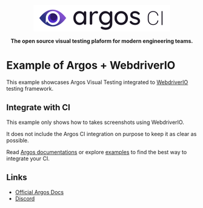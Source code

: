 <p align="center">
  <a href="https://argos-ci.com/?utm_source=github&utm_medium=logo" target="_blank">
  <picture>
    <source media="(prefers-color-scheme: dark)" srcset="https://raw.githubusercontent.com/argos-ci/argos/main/resources/logos/github-readme-logo-dark.png">
    <img alt="Argos" src="https://raw.githubusercontent.com/argos-ci/argos/main/resources/logos/github-readme-logo-light.png" width="360" height="70">
  </picture>
  </a>
</p>

<p align="center"><strong>The open source visual testing plaform for modern engineering teams.</strong></p>

# Example of Argos + WebdriverIO

This example showcases Argos Visual Testing integrated to [WebdriverIO](https://webdriver.io/) testing framework.

## Integrate with CI

This example only shows how to takes screenshots using WebdriverIO.

It does not include the Argos CI integration on purpose to keep it as clear as possible.

Read [Argos documentations](https://argos-ci.com/docs) or explore [examples](https://github.com/argos-ci/argos/tree/main/examples) to find the best way to integrate your CI.

## Links

- [Official Argos Docs](https://argos-ci.com/docs)
- [Discord](https://argos-ci.com/discord)
